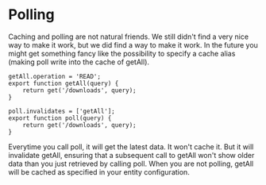# Polling
Caching and polling are not natural friends. We still didn't find a very nice way to make it work, but we did find a way to make it work. In the future you might get something fancy like the possibility to specify a cache alias (making poll write into the cache of getAll).

```
getAll.operation = 'READ';
export function getAll(query) {
    return get('/downloads', query);
}

poll.invalidates = ['getAll'];
export function poll(query) {
    return get('/downloads', query);
}
```

Everytime you call poll, it will get the latest data. It won't cache it. But it will invalidate getAll, ensuring that a subsequent call to getAll won't show older data than you just retrieved by calling poll. When you are not polling, getAll will be cached as specified in your entity configuration.
